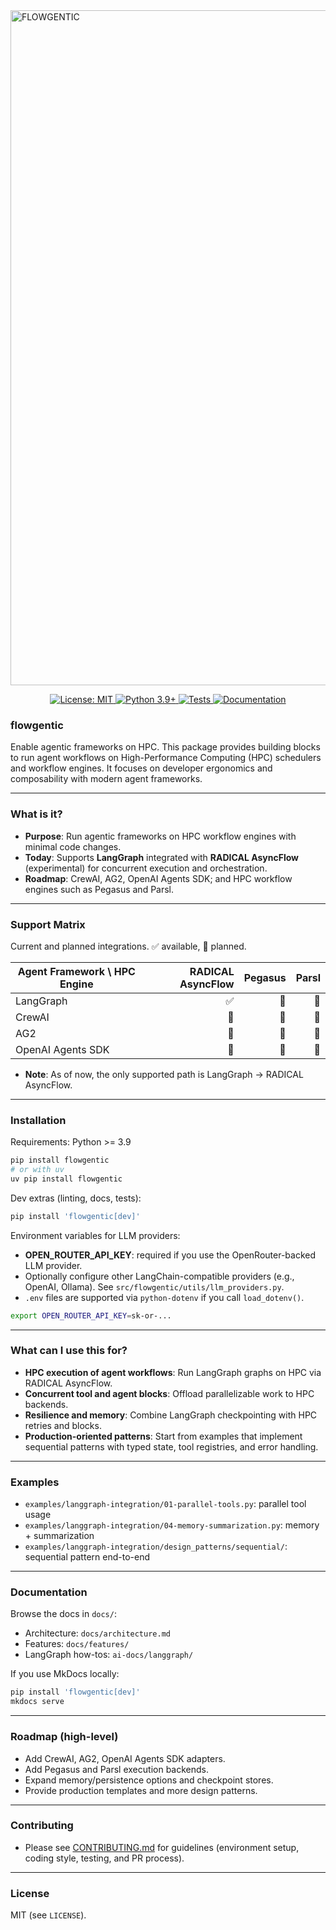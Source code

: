 
<img width="1920" height="1080" alt="FLOWGENTIC" src="https://github.com/user-attachments/assets/9fc877a6-1c61-4b7e-bd14-00f4befd9e27" />

<p align="center">
  <a href="https://opensource.org/licenses/MIT">
    <img src="https://img.shields.io/badge/License-MIT-green.svg" alt="License: MIT">
  </a>
  <a href="https://www.python.org/downloads/">
    <img src="https://img.shields.io/badge/python-3.9+-blue.svg" alt="Python 3.9+">
  </a>
  <a href="https://github.com/radical-cybertools/radical.asyncflow/actions/workflows/tests.yml">
    <img src="https://github.com/radical-cybertools/radical.asyncflow/actions/workflows/tests.yml/badge.svg?branch=main" alt="Tests">
  </a>
  <a href="https://github.com/radical-cybertools/radical.asyncflow/actions/workflows/docs.yml">
    <img src="https://github.com/radical-cybertools/radical.asyncflow/actions/workflows/docs.yml/badge.svg" alt="Documentation">
  </a>
</p>

### flowgentic

Enable agentic frameworks on HPC. This package provides building blocks to run agent workflows on High-Performance Computing (HPC) schedulers and workflow engines. It focuses on developer ergonomics and composability with modern agent frameworks.

---

### What is it?

- **Purpose**: Run agentic frameworks on HPC workflow engines with minimal code changes.
- **Today**: Supports **LangGraph** integrated with **RADICAL AsyncFlow** (experimental) for concurrent execution and orchestration.
- **Roadmap**: CrewAI, AG2, OpenAI Agents SDK; and HPC workflow engines such as Pegasus and Parsl.

---

### Support Matrix

Current and planned integrations. ✅ available, 🚧 planned.

| Agent Framework \ HPC Engine | RADICAL AsyncFlow | Pegasus | Parsl |
|---|---:|---:|---:|
| LangGraph | ✅ | 🚧 | 🚧 |
| CrewAI | 🚧 | 🚧 | 🚧 |
| AG2 | 🚧 | 🚧 | 🚧 |
| OpenAI Agents SDK | 🚧 | 🚧 | 🚧 |

- **Note**: As of now, the only supported path is LangGraph → RADICAL AsyncFlow.

---

### Installation

Requirements: Python >= 3.9

```bash
pip install flowgentic
# or with uv
uv pip install flowgentic
```

Dev extras (linting, docs, tests):

```bash
pip install 'flowgentic[dev]'
```

Environment variables for LLM providers:

- **OPEN_ROUTER_API_KEY**: required if you use the OpenRouter-backed LLM provider.
- Optionally configure other LangChain-compatible providers (e.g., OpenAI, Ollama). See `src/flowgentic/utils/llm_providers.py`.
- `.env` files are supported via `python-dotenv` if you call `load_dotenv()`.

```bash
export OPEN_ROUTER_API_KEY=sk-or-...
```

---

### What can I use this for?

- **HPC execution of agent workflows**: Run LangGraph graphs on HPC via RADICAL AsyncFlow.
- **Concurrent tool and agent blocks**: Offload parallelizable work to HPC backends.
- **Resilience and memory**: Combine LangGraph checkpointing with HPC retries and blocks.
- **Production-oriented patterns**: Start from examples that implement sequential patterns with typed state, tool registries, and error handling.


---

### Examples

- `examples/langgraph-integration/01-parallel-tools.py`: parallel tool usage
- `examples/langgraph-integration/04-memory-summarization.py`: memory + summarization
- `examples/langgraph-integration/design_patterns/sequential/`: sequential pattern end-to-end

---

### Documentation

Browse the docs in `docs/`:

- Architecture: `docs/architecture.md`
- Features: `docs/features/`
- LangGraph how-tos: `ai-docs/langgraph/`

If you use MkDocs locally:

```bash
pip install 'flowgentic[dev]'
mkdocs serve
```

---

### Roadmap (high-level)

- Add CrewAI, AG2, OpenAI Agents SDK adapters.
- Add Pegasus and Parsl execution backends.
- Expand memory/persistence options and checkpoint stores.
- Provide production templates and more design patterns.

---

### Contributing

- Please see [CONTRIBUTING.md](CONTRIBUTING.md) for guidelines (environment setup, coding style, testing, and PR process).


---

### License

MIT (see `LICENSE`).


